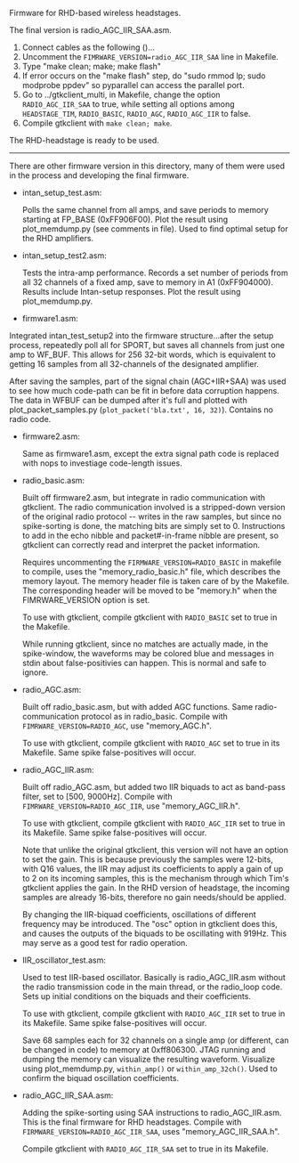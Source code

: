 Firmware for RHD-based wireless headstages.

The final version is radio_AGC_IIR_SAA.asm. 

1. Connect cables as the following ()...
2. Uncomment the `FIMRWARE_VERSION=radio_AGC_IIR_SAA` line in Makefile.
3. Type "make clean; make; make flash"
4. If error occurs on the "make flash" step, do "sudo rmmod lp; sudo modprobe ppdev" so pyparallel
   can access the parallel port.
5. Go to ../gtkclient_multi, in Makefile, change the option `RADIO_AGC_IIR_SAA` to true, while setting
   all options among `HEADSTAGE_TIM`, `RADIO_BASIC`, `RADIO_AGC`, `RADIO_AGC_IIR` to false.
6. Compile gtkclient with `make clean; make`.

The RHD-headstage is ready to be used.

------------------------------------------------------------
There are other firmware version in this directory, many of them were used in the process and developing
the final firmware.



* intan_setup_test.asm:  

   Polls the same channel from all amps, and save periods to memory starting at FP_BASE (0xFF906F00). Plot the result using plot_memdump.py (see comments in file). Used to find optimal setup for the RHD amplifiers.

* intan_setup_test2.asm: 

   Tests the intra-amp performance. Records a set number of periods from all 32 channels of a fixed amp, save to memory in A1 (0xFF904000). Results include Intan-setup responses. Plot the result using plot_memdump.py.

*   firmware1.asm:
   
   Integrated intan_test_setup2 into the firmware structure...after the setup process, repeatedly poll all for SPORT, but saves all channels from just one amp to WF_BUF. This allows for 256 32-bit words, which is equivalent to getting 16 samples from all 32-channels of the designated amplifier. 

   After saving the samples, part of the signal chain (AGC+IIR+SAA) was used to see how much code-path can be fit in before data corruption happens. The data in WFBUF can be dumped after it's full and plotted with plot_packet_samples.py (`plot_packet('bla.txt', 16, 32)`). Contains no radio code.

* firmware2.asm:

   Same as firmware1.asm, except the extra signal path code is replaced with nops to investiage code-length issues.

* radio_basic.asm:

   Built off firmware2.asm, but integrate in radio communication with gtkclient. The radio communication involved is a stripped-down version of the original radio protocol -- writes in the raw samples, but since no spike-sorting is done, the matching bits are simply set to 0. Instructions to add in the echo nibble and packet#-in-frame nibble are present, so gtkclient can correctly read and interpret the packet information. 
                 
   Requires uncommenting the `FIRMWARE_VERSION=RADIO_BASIC` in makefile to compile, uses the "memory_radio_basic.h" file, which describes the memory layout. The memory header file is taken care of by the Makefile. The corresponding header will be moved to be "memory.h" when the FIMRWARE_VERSION option is set.

   To use with gtkclient, compile gtkclient with `RADIO_BASIC` set to true in the Makefile. 

   While running gtkclient, since no matches are actually made, in the spike-window, the waveforms may be colored blue and messages in stdin about false-positivies can happen. This is normal and safe to ignore.

* radio_AGC.asm:

   Built off radio_basic.asm, but with added AGC functions. Same radio-communication protocol as in radio_basic. Compile with `FIMRWARE_VERSION=RADIO_AGC`, use "memory_AGC.h". 

   To use with gtkclient, compile gtkclient with `RADIO_AGC` set to true in its Makefile. Same spike false-positives will occur.

* radio_AGC_IIR.asm:

   Built off radio_AGC.asm, but added two IIR biquads to act as band-pass filter, set to [500, 9000Hz]. Compile with `FIMRWARE_VERSION=RADIO_AGC_IIR`, use "memory_AGC_IIR.h".

   To use with gtkclient, compile gtkclient with `RADIO_AGC_IIR` set to true in its Makefile. Same spike false-positives will occur.
                   
   Note that unlike the original gtkclient, this version will not have an option to set the gain. This is because previously the samples were 12-bits, with Q16 values, the IIR may adjust its coefficients to apply a gain of up to 2 on its incoming samples, this is the mechanism through which Tim's gtkclient applies the gain. In the RHD version of headstage, the incoming samples are already 16-bits, therefore no gain needs/should be applied.
                   
   By changing the IIR-biquad coefficients, oscillations of different frequency may be introduced. The "osc" option in gtkclient does this, and causes the outputs of the biquads to be oscillating with 919Hz. This may serve as a good test for radio operation.

* IIR_oscillator_test.asm: 
   
   Used to test IIR-based oscillator. Basically is radio_AGC_IIR.asm without the radio transmission code in the main thread, or the radio_loop code. Sets up initial conditions on the biquads and their coefficients. 
                        
   To use with gtkclient, compile gtkclient with `RADIO_AGC_IIR` set to true in its Makefile. Same spike false-positives will occur.
 
   Save 68 samples each for 32 channels on a single amp (or different, can be changed in code) to memory at 0xff806300. JTAG running and dumping the memory can visualize the resulting waveform. Visualize using plot_memdump.py, `within_amp()` or `within_amp_32ch()`. Used to confirm the biquad oscillation coefficients.

* radio_AGC_IIR_SAA.asm:   

   Adding the spike-sorting using SAA instructions to radio_AGC_IIR.asm. This is the final firmware for RHD headstages. Compile with `FIRMWARE_VERSION=RADIO_AGC_IIR_SAA`, uses "memory_AGC_IIR_SAA.h". 

   Compile gtkclient with `RADIO_AGC_IIR_SAA` set to true in its Makefile.



